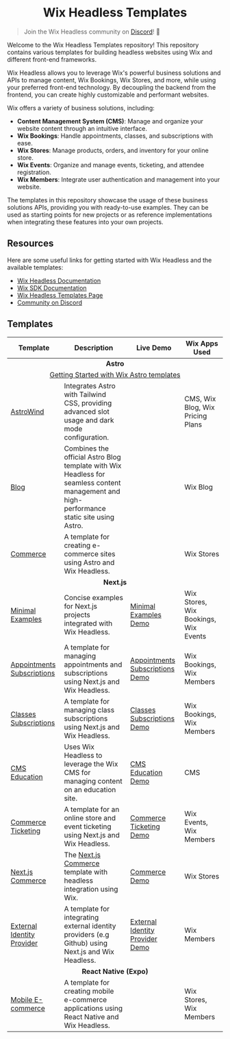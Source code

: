 <h1 align="center">Wix Headless Templates</h1>

> Join the Wix Headless community on [Discord](https://discord.gg/n6TBrSnYTp)! 🚀

Welcome to the Wix Headless Templates repository! This repository contains various templates for building headless websites using Wix and different front-end frameworks.

Wix Headless allows you to leverage Wix's powerful business solutions and APIs to manage content, Wix Bookings, Wix Stores, and more, while using your preferred front-end technology. By decoupling the backend from the frontend, you can create highly customizable and performant websites.

Wix offers a variety of business solutions, including:
- **Content Management System (CMS)**: Manage and organize your website content through an intuitive interface.
- **Wix Bookings**: Handle appointments, classes, and subscriptions with ease.
- **Wix Stores**: Manage products, orders, and inventory for your online store.
- **Wix Events**: Organize and manage events, ticketing, and attendee registration.
- **Wix Members**: Integrate user authentication and management into your website.

The templates in this repository showcase the usage of these business solutions APIs, providing you with ready-to-use examples. They can be used as starting points for new projects or as reference implementations when integrating these features into your own projects.

## Resources

Here are some useful links for getting started with Wix Headless and the available templates:

- [Wix Headless Documentation](https://dev.wix.com/docs/go-headless)
- [Wix SDK Documentation](https://dev.wix.com/docs/sdk)
- [Wix Headless Templates Page](https://www.wix.com/studio/developers/headless/templates)
- [Community on Discord](https://discord.gg/n6TBrSnYTp)

## Templates

<table>
  <thead>
    <tr>
      <th>Template</th>
      <th>Description</th>
      <th>Live Demo</th>
      <th>Wix Apps Used</th>
    </tr>
  </thead>
  <tbody>
    <tr>
      <td colspan="4" align="center"><strong>Astro</strong></td>
    </tr>
    <tr>
      <td colspan="4" align="center"><a href="./astro/">Getting Started with Wix Astro templates</a></td>
      </tr>
    <tr>
      <td><a href="https://github.com/wix/headless-templates/tree/main/astro/astrowind">AstroWind</a></td>
      <td>Integrates Astro with Tailwind CSS, providing advanced slot usage and dark mode configuration.</td>
      <td></td>
      <td>CMS, Wix Blog, Wix Pricing Plans</td>
    </tr>
    <tr>
      <td><a href="https://github.com/wix/headless-templates/tree/main/astro/blog">Blog</a></td>
      <td>Combines the official Astro Blog template with Wix Headless for seamless content management and high-performance static site using Astro.</td>
      <td></td>
      <td>Wix Blog</td>
    </tr>
    <tr>
      <td><a href="https://github.com/wix/headless-templates/tree/main/astro/commerce">Commerce</a></td>
      <td>A template for creating e-commerce sites using Astro and Wix Headless.</td>
      <td></td>
      <td>Wix Stores</td>
    </tr>
    <tr>
      <td colspan="4" align="center"><strong>Next.js</strong></td>
    </tr>
    <tr>
      <td><a href="https://github.com/wix/headless-templates/tree/main/nextjs/minimal-examples">Minimal Examples</a></td>
      <td>Concise examples for Next.js projects integrated with Wix Headless.</td>
      <td><a href="https://minimal-examples-demo.wix.dev">Minimal Examples Demo</a></td>
      <td>Wix Stores, Wix Bookings, Wix Events</td>
    </tr>
    <tr>
      <td><a href="https://github.com/wix/headless-templates/tree/main/nextjs/appointments-subscriptions">Appointments Subscriptions</a></td>
      <td>A template for managing appointments and subscriptions using Next.js and Wix Headless.</td>
      <td><a href="https://appointments-subscriptions-demo.wix.dev">Appointments Subscriptions Demo</a></td>
      <td>Wix Bookings, Wix Members</td>
    </tr>
    <tr>
      <td><a href="https://github.com/wix/headless-templates/tree/main/nextjs/classes-subscriptions">Classes Subscriptions</a></td>
      <td>A template for managing class subscriptions using Next.js and Wix Headless.</td>
      <td><a href="https://classes-subscriptions-demo.wix.dev">Classes Subscriptions Demo</a></td>
      <td>Wix Bookings, Wix Members</td>
    </tr>
    <tr>
      <td><a href="https://github.com/wix/headless-templates/tree/main/nextjs/cms-education">CMS Education</a></td>
      <td>Uses Wix Headless to leverage the Wix CMS for managing content on an education site.</td>
      <td><a href="https://cms-education-demo.wix.dev">CMS Education Demo</a></td>
      <td>CMS</td>
    </tr>
    <tr>
      <td><a href="https://github.com/wix/headless-templates/tree/main/nextjs/commerce-ticketing">Commerce Ticketing</a></td>
      <td>A template for an online store and event ticketing using Next.js and Wix Headless.</td>
      <td><a href="https://commerce-ticketing-demo.wix.dev">Commerce Ticketing Demo</a></td>
      <td>Wix Events, Wix Members</td>
    </tr>
    <tr>
      <td><a href="https://github.com/wix/headless-templates/tree/main/nextjs/commerce">Next.js Commerce</a></td>
      <td>The <a href="https://github.com/vercel/commerce">Next.js Commerce</a> template with headless integration using Wix.</td>
      <td><a href="https://commerce-demo.wix.dev">Commerce Demo</a></td>
      <td>Wix Stores</td>
    </tr>
    <tr>
      <td><a href="https://github.com/wix/headless-templates/tree/main/nextjs/external-identity-provider">External Identity Provider</a></td>
      <td>A template for integrating external identity providers (e.g Github) using Next.js and Wix Headless.</td>
      <td><a href="https://external-identity-provider-demo.wix.dev">External Identity Provider Demo</a></td>
      <td>Wix Members</td>
    </tr>
    <tr>
      <td colspan="4" align="center"><strong>React Native (Expo)</strong></td>
    </tr>
    <tr>
      <td><a href="https://github.com/wix/headless-templates/tree/main/react-native/mobile-ecommerce">Mobile E-commerce</a></td>
      <td>A template for creating mobile e-commerce applications using React Native and Wix Headless.</td>
      <td></td>
      <td>Wix Stores, Wix Members</td>
    </tr>
  </tbody>
</table>
